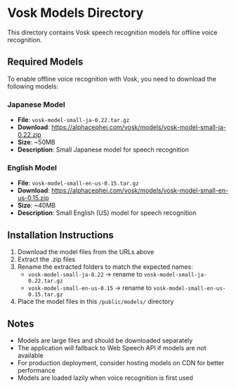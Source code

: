 # Vosk Models Directory

This directory contains Vosk speech recognition models for offline voice recognition.

## Required Models

To enable offline voice recognition with Vosk, you need to download the following models:

### Japanese Model
- **File**: `vosk-model-small-ja-0.22.tar.gz`
- **Download**: https://alphacephei.com/vosk/models/vosk-model-small-ja-0.22.zip
- **Size**: ~50MB
- **Description**: Small Japanese model for speech recognition

### English Model
- **File**: `vosk-model-small-en-us-0.15.tar.gz`
- **Download**: https://alphacephei.com/vosk/models/vosk-model-small-en-us-0.15.zip
- **Size**: ~40MB
- **Description**: Small English (US) model for speech recognition

## Installation Instructions

1. Download the model files from the URLs above
2. Extract the .zip files 
3. Rename the extracted folders to match the expected names:
   - `vosk-model-small-ja-0.22` → rename to `vosk-model-small-ja-0.22.tar.gz`
   - `vosk-model-small-en-us-0.15` → rename to `vosk-model-small-en-us-0.15.tar.gz`
4. Place the model files in this `/public/models/` directory

## Notes

- Models are large files and should be downloaded separately
- The application will fallback to Web Speech API if models are not available
- For production deployment, consider hosting models on CDN for better performance
- Models are loaded lazily when voice recognition is first used